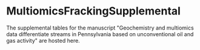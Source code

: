 # MultiomicsFrackingSupplemental
The supplemental tables for the manuscript "Geochemistry and multiomics data differentiate streams in Pennsylvania based on unconventional oil and gas activity" are hosted here. 
